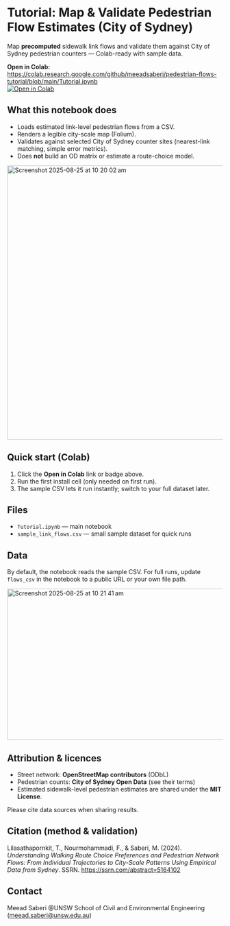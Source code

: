 # Tutorial: Map & Validate Pedestrian Flow Estimates (City of Sydney)

Map **precomputed** sidewalk link flows and validate them against City of Sydney pedestrian counters — Colab-ready with sample data.

**Open in Colab:** https://colab.research.google.com/github/meeadsaberi/pedestrian-flows-tutorial/blob/main/Tutorial.ipynb  
[![Open in Colab](https://colab.research.google.com/assets/colab-badge.svg)](https://colab.research.google.com/github/meeadsaberi/pedestrian-flows-tutorial/blob/main/Tutorial.ipynb)

## What this notebook does
- Loads estimated link-level pedestrian flows from a CSV.
- Renders a legible city-scale map (Folium).
- Validates against selected City of Sydney counter sites (nearest-link matching, simple error metrics).
- Does **not** build an OD matrix or estimate a route-choice model.

<img width="1195" height="639" alt="Screenshot 2025-08-25 at 10 20 02 am" src="https://github.com/user-attachments/assets/f085b0ff-f9eb-4e7c-b9ab-648bfd9972a6" />

## Quick start (Colab)
1. Click the **Open in Colab** link or badge above.
2. Run the first install cell (only needed on first run).
3. The sample CSV lets it run instantly; switch to your full dataset later.

## Files
- `Tutorial.ipynb` — main notebook  
- `sample_link_flows.csv` — small sample dataset for quick runs

## Data
By default, the notebook reads the sample CSV. For full runs, update `flows_csv` in the notebook to a public URL or your own file path.

<img width="1096" height="353" alt="Screenshot 2025-08-25 at 10 21 41 am" src="https://github.com/user-attachments/assets/a86ce1c4-2b08-4e99-ab5b-64cb2d56d145" />

## Attribution & licences
- Street network: **OpenStreetMap contributors** (ODbL)  
- Pedestrian counts: **City of Sydney Open Data** (see their terms)
- Estimated sidewalk-level pedestrian estimates are shared under the **MIT License**.

Please cite data sources when sharing results.

## Citation (method & validation)
Lilasathapornkit, T., Nourmohammadi, F., & Saberi, M. (2024). *Understanding Walking Route Choice Preferences and Pedestrian Network Flows: From Individual Trajectories to City-Scale Patterns Using Empirical Data from Sydney*. SSRN. https://ssrn.com/abstract=5164102

## Contact
Meead Saberi @UNSW School of Civil and Environmental Engineering (meead.saberi@unsw.edu.au)
